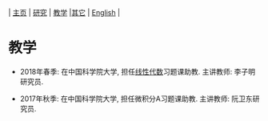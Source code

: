 | [主页](index-ch.md)  | [研究](research-ch.md)    | [教学](teaching-ch.md)       |[其它](others-ch.md)   | [English](teaching-en.md) |

# 教学

- 2018年春季: 在中国科学院大学, 担任[线性代数](http://www.mmrc.iss.ac.cn/~zmli/LinearAlgebra2017.html)习题课助教. 主讲教师: 李子明研究员.

- 2017年秋季: 在中国科学院大学, 担任微积分A习题课助教. 主讲教师: 阮卫东研究员.

<meta name="googlebot" content="noindex" />

